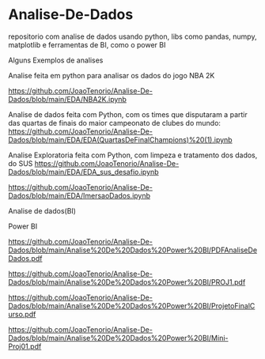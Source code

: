 # Analise-De-Dados
repositorio com analise de dados usando python, libs como pandas, numpy, matplotlib e ferramentas de BI, como o power BI

Alguns Exemplos de analises

Analise feita em python para analisar os dados do jogo NBA 2K

https://github.com/JoaoTenorio/Analise-De-Dados/blob/main/EDA/NBA2K.ipynb

Analise de dados feita com Python, com os times que disputaram a partir das quartas de finais do maior campeonato de clubes do mundo: 
https://github.com/JoaoTenorio/Analise-De-Dados/blob/main/EDA/EDA(QuartasDeFinalChampions)%20(1).ipynb

Analise Exploratoria feita com Python, com limpeza e tratamento dos dados, do SUS
https://github.com/JoaoTenorio/Analise-De-Dados/blob/main/EDA/EDA_sus_desafio.ipynb


https://github.com/JoaoTenorio/Analise-De-Dados/blob/main/EDA/ImersaoDados.ipynb


Analise de dados(BI)

Power BI

https://github.com/JoaoTenorio/Analise-De-Dados/blob/main/Analise%20De%20Dados%20Power%20BI/PDFAnaliseDeDados.pdf


https://github.com/JoaoTenorio/Analise-De-Dados/blob/main/Analise%20De%20Dados%20Power%20BI/PROJ1.pdf


https://github.com/JoaoTenorio/Analise-De-Dados/blob/main/Analise%20De%20Dados%20Power%20BI/ProjetoFinalCurso.pdf


https://github.com/JoaoTenorio/Analise-De-Dados/blob/main/Analise%20De%20Dados%20Power%20BI/Mini-Proj01.pdf
